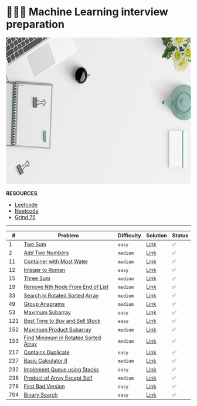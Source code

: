 # 🏋🏻‍♂️ Machine Learning interview preparation

<p align="center">
  <img src="utils/wallpaper-2.jpg" height=400px/>
</p>

**RESOURCES**

* [Leetcode](https://leetcode.com)
* [Neetcode](https://neetcode.io)
* [Grind 75](https://www.techinterviewhandbook.org/grind75)

----

| #             | Problem       | Difficulty       | Solution       | Status       | 
| ------------- | ------------- | ---------------- | ------------ |  ------------- | 
| 1 | [Two Sum](https://leetcode.com/problems/two-sum/) | `easy` | [Link](leetcode/two_sum.py) | ✅ |
| 2 | [Add Two Numbers](https://leetcode.com/problems/add-two-numbers/) | `medium` | [Link](leetcode/add_two_numbers.py) | ✅ | 
| 11 | [Container with Most Water](https://leetcode.com/problems/container-with-most-water/) | `medium` | [Link](leetcode/container_with_most_water.py) | ✅ | 
| 12 | [Integer to Roman](https://leetcode.com/problems/integer-to-roman/) | `easy` | [Link](leetcode/integer_to_roman.py) | ✅ | 
| 15 | [Three Sum](https://leetcode.com/problems/3sum/) | `medium` | [Link](leetcode/three_sum.py) | ✅ |
| 19 | [Remove Nth Node From End of List](https://leetcode.com/problems/remove-nth-node-from-end-of-list/) | `medium` | [Link](leetcode/remove-nth-node-from-end-of-list.py) | ✅ |
| 33 | [Search in Rotated Sorted Array](https://leetcode.com/problems/search-in-rotated-sorted-array/) | `medium` | [Link](leetcode/search_in_rotated_sorted_array.py) | ✅ |
| 49 | [Group Anagrams](https://leetcode.com/problems/group-anagrams/) | `medium` | [Link](leetcode/group_anagrams.py) | ✅ |
| 53 | [Maximum Subarray](https://leetcode.com/problems/maximum-subarray/) | `easy` | [Link](leetcode/maximum_subarray.py) | ✅ | 
| 121 | [Best Time to Buy and Sell Stock](https://leetcode.com/problems/best-time-to-buy-and-sell-stock/) | `easy` | [Link](leetcode/best_time_to_buy_and_sell_stock.py) | ✅ |
| 152 | [Maximum Product Subarray](https://leetcode.com/problems/maximum-product-subarray/) | `medium` | [Link](leetcode/maximum_product_subarray.py) | ✅ | 
| 153 | [Find Minimum in Rotated Sorted Array](https://leetcode.com/problems/find-minimum-in-rotated-sorted-array/) | `medium` | [Link](leetcode/find_minimum_in_rotated_sorted_array.py) | ✅ | 
| 217 | [Contains Duplicate](https://leetcode.com/problems/contains-duplicate/) | `easy` | [Link](leetcode/contains_duplicate.py) | ✅ | 
| 227 | [Basic Calculator II](https://leetcode.com/problems/basic-calculator-ii/) | `medium` | [Link](leetcode/basic_calculator_ii.py) | ✅ | 
| 232 | [Implement Queue using Stacks](https://leetcode.com/problems/implement-queue-using-stacks/) | `easy` | [Link](leetcode/implement_queue_using_stacks.py) | ✅ | 
| 238 | [Product of Array Except Self](https://leetcode.com/problems/product-of-array-except-self/) | `medium` | [Link](leetcode/product_of_array_except_self.py) | ✅ | 
| 278 | [First Bad Version](https://leetcode.com/problems/first-bad-version/) | `easy` | [Link](leetcode/first_bad_version.py) | ✅ | 
| 704 | [Binary Search](https://leetcode.com/problems/binary-search/) | `easy` | [Link](leetcode/binary_search.py) | ✅ |